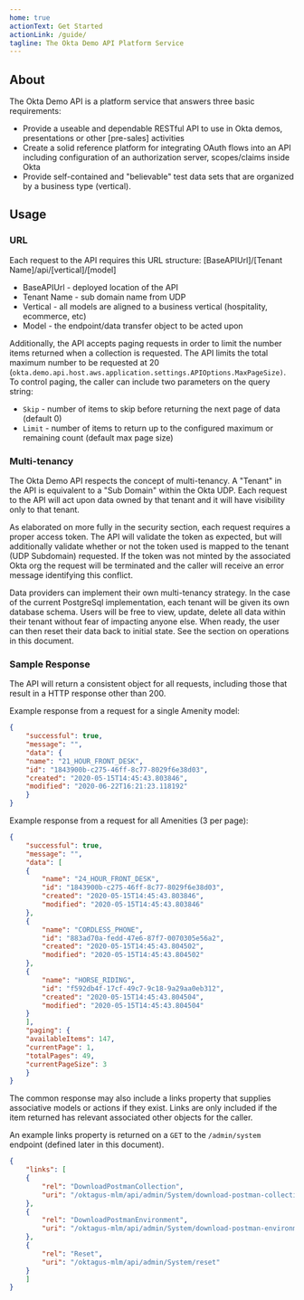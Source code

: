 ```yaml
---
home: true
actionText: Get Started
actionLink: /guide/
tagline: The Okta Demo API Platform Service
---
```


## About

The Okta Demo API is a platform service that answers three basic requirements:

* Provide a useable and dependable RESTful API to use in Okta demos, presentations or other [pre-sales] activities
* Create a solid reference platform for integrating OAuth flows into an API including configuration of an authorization server, scopes/claims inside Okta
* Provide self-contained and "believable" test data sets that are organized by a business type (vertical).

## Usage
### URL
Each request to the API requires this URL structure:
[BaseAPIUrl]/[Tenant Name]/api/[vertical]/[model]
* BaseAPIUrl - deployed location of the API
* Tenant Name - sub domain name from UDP
* Vertical - all models are aligned to a business vertical (hospitality, ecommerce, etc)
* Model - the endpoint/data transfer object to be acted upon

Additionally, the API accepts paging requests in order to limit the number items returned when a collection is requested.  The API limits the total maximum number to be requested at 20 (`okta.demo.api.host.aws.application.settings.APIOptions.MaxPageSize)`.  To control paging, the caller can include two parameters on the query string:
* `Skip` - number of items to skip before returning the next page of data (default 0)
* `Limit` - number of items to return up to the configured maximum or remaining count (default max page size)
### Multi-tenancy
The Okta Demo API respects the concept of multi-tenancy.   A "Tenant" in the API is equivalent to a "Sub Domain" within the Okta UDP.   Each request to the API will act upon data owned by that tenant and it will have visibility only to that tenant.   

As elaborated on more fully in the security section, each request requires a proper access token.   The API will validate the token as expected, but will additionally validate whether or not the token used is mapped to the tenant (UDP Subdomain) requested.   If the token was not minted by the associated Okta org the request will be terminated and the caller will receive an error message identifying this conflict.

Data providers can implement their own multi-tenancy strategy.   In the case of the current PostgreSql implementation, each tenant will be given its own database schema.   Users will be free to view, update, delete all data within their tenant without fear of impacting anyone else.   When ready, the user can then reset their data back to initial state.  See the section on operations in this document.

### Sample Response
The API will return a consistent object for all requests, including those that result in a HTTP response other than 200.

Example response from a request for a single Amenity model:
```json
{
    "successful": true,
    "message": "",
    "data": {
    "name": "21_HOUR_FRONT_DESK",
    "id": "1843900b-c275-46ff-8c77-8029f6e38d03",
    "created": "2020-05-15T14:45:43.803846",
    "modified": "2020-06-22T16:21:23.118192"
    }
}
```
Example response from a request for all Amenities (3 per page):
```json
{
    "successful": true,
    "message": "",
    "data": [
    {
        "name": "24_HOUR_FRONT_DESK",
        "id": "1843900b-c275-46ff-8c77-8029f6e38d03",
        "created": "2020-05-15T14:45:43.803846",
        "modified": "2020-05-15T14:45:43.803846"
    },
    {
        "name": "CORDLESS_PHONE",
        "id": "883ad70a-fedd-47e6-87f7-0070305e56a2",
        "created": "2020-05-15T14:45:43.804502",
        "modified": "2020-05-15T14:45:43.804502"
    },
    {
        "name": "HORSE_RIDING",
        "id": "f592db4f-17cf-49c7-9c18-9a29aa0eb312",
        "created": "2020-05-15T14:45:43.804504",
        "modified": "2020-05-15T14:45:43.804504"
    }
    ],
    "paging": {
    "availableItems": 147,
    "currentPage": 1,
    "totalPages": 49,
    "currentPageSize": 3
    }
}
```

The common response may also include a links property that supplies associative models or actions if they exist. Links are only included if the item returned has relevant associated other objects for the caller.

An example links property is returned on a `GET` to the `/admin/system` endpoint (defined later in this document).
```json
{
    "links": [
    {
        "rel": "DownloadPostmanCollection",
        "uri": "/oktagus-mlm/api/admin/System/download-postman-collection"
    },
    {
        "rel": "DownloadPostmanEnvironment",
        "uri": "/oktagus-mlm/api/admin/System/download-postman-environment"
    },
    {
        "rel": "Reset",
        "uri": "/oktagus-mlm/api/admin/System/reset"
    }
    ]
}
```
